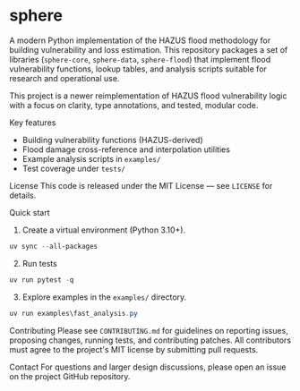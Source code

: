 # sphere

A modern Python implementation of the HAZUS flood methodology for building
vulnerability and loss estimation. This repository packages a set of libraries
(`sphere-core`, `sphere-data`, `sphere-flood`) that implement flood
vulnerability functions, lookup tables, and analysis scripts suitable for
research and operational use.

This project is a newer reimplementation of HAZUS flood vulnerability logic
with a focus on clarity, type annotations, and tested, modular code.

Key features
- Building vulnerability functions (HAZUS-derived)
- Flood damage cross-reference and interpolation utilities
- Example analysis scripts in `examples/`
- Test coverage under `tests/`

License
This code is released under the MIT License — see `LICENSE` for details.

Quick start
1. Create a virtual environment (Python 3.10+).

```powershell
uv sync --all-packages
```

2. Run tests

```powershell
uv run pytest -q
```

3. Explore examples in the `examples/` directory.

```powershell
uv run examples\fast_analysis.py
```

Contributing
Please see `CONTRIBUTING.md` for guidelines on reporting issues, proposing
changes, running tests, and contributing patches. All contributors must
agree to the project's MIT license by submitting pull requests.

Contact
For questions and larger design discussions, please open an issue on the
project GitHub repository.